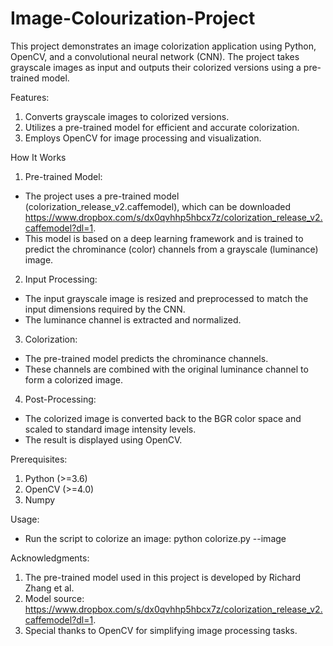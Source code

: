 # Image-Colourization-Project
This project demonstrates an image colorization application using Python, OpenCV, and a convolutional neural network (CNN). The project takes grayscale images as input and outputs their colorized versions using a pre-trained model.

Features:
1. Converts grayscale images to colorized versions.
2. Utilizes a pre-trained model for efficient and accurate colorization.
3. Employs OpenCV for image processing and visualization.
   
How It Works
1. Pre-trained Model:
- The project uses a pre-trained model (colorization_release_v2.caffemodel), which can be downloaded https://www.dropbox.com/s/dx0qvhhp5hbcx7z/colorization_release_v2.caffemodel?dl=1.
- This model is based on a deep learning framework and is trained to predict the chrominance (color) channels from a grayscale (luminance) image.

2. Input Processing:
- The input grayscale image is resized and preprocessed to match the input dimensions required by the CNN.
- The luminance channel is extracted and normalized.
  
3. Colorization:
- The pre-trained model predicts the chrominance channels.
- These channels are combined with the original luminance channel to form a colorized image.
  
4. Post-Processing:
- The colorized image is converted back to the BGR color space and scaled to standard image intensity levels.
- The result is displayed using OpenCV.
  
Prerequisites:
1. Python (>=3.6)
2. OpenCV (>=4.0)
3. Numpy

Usage:
- Run the script to colorize an image:
python colorize.py --image <path-to-grayscale-image>

Acknowledgments:
1. The pre-trained model used in this project is developed by Richard Zhang et al.
2. Model source: https://www.dropbox.com/s/dx0qvhhp5hbcx7z/colorization_release_v2.caffemodel?dl=1.
3. Special thanks to OpenCV for simplifying image processing tasks.
